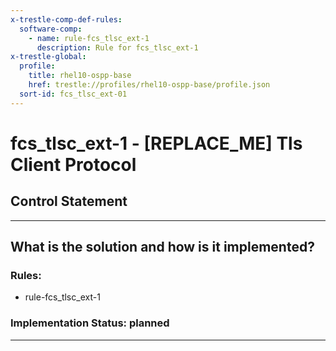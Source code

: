 ```yaml
---
x-trestle-comp-def-rules:
  software-comp:
    - name: rule-fcs_tlsc_ext-1
      description: Rule for fcs_tlsc_ext-1
x-trestle-global:
  profile:
    title: rhel10-ospp-base
    href: trestle://profiles/rhel10-ospp-base/profile.json
  sort-id: fcs_tlsc_ext-01
---
```


# fcs_tlsc_ext-1 - \[REPLACE_ME\] Tls Client Protocol

## Control Statement

______________________________________________________________________

## What is the solution and how is it implemented?

<!-- For implementation status enter one of: implemented, partial, planned, alternative, not-applicable -->

<!-- Note that the list of rules under ### Rules: is read-only and changes will not be captured after assembly to JSON -->

<!-- Add control implementation description here for control: fcs_tlsc_ext-1 -->

### Rules:

  - rule-fcs_tlsc_ext-1

### Implementation Status: planned

______________________________________________________________________
